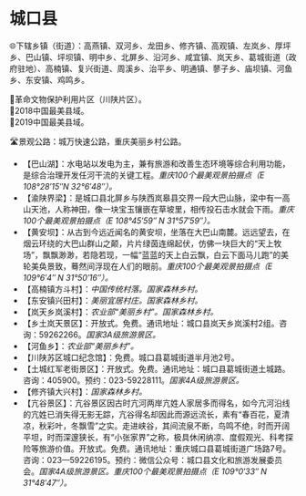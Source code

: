 # 城口县  
🌐下辖乡镇（街道）：高燕镇、双河乡、龙田乡、修齐镇、高观镇、左岚乡、厚坪乡、巴山镇、坪坝镇、明中乡、北屏乡、沿河乡、咸宜镇、岚天乡、葛城街道（政府驻地）、高楠镇、复兴街道、周溪乡、治平乡、明通镇、蓼子乡、庙坝镇、河鱼乡、东安镇、鸡鸣乡。  
  
🚩革命文物保护利用片区（川陕片区）。  
🏅2018中国最美县域。  
🏅2019中国最美县域。  
  
🛣️景观公路：城万快速公路，重庆美丽乡村公路。  
  
* 【巴山湖】：水电站以发电为主，兼有旅游和改善生态环境等综合利用功能，是综合治理开发任河干流的关键工程。*重庆100个最美观景拍摄点（E 108°28′15″N 32°6′48″）。*  
* 【渝陕界梁】：是城口县北屏乡与陕西岚皋县交界一段大巴山脉，梁中有一高山天池，人称神田，像一块宝玉镶嵌在草坡里，相传投石击水就会下雨。*重庆100个最美观景拍摄点（E 108°45′59″ N 31°57′59″）。*  
* 【黄安坝】：从古到今远近闻名的黄安坝，坐落在大巴山南麓。远远望去，在烟云环绕的大巴山群山之颠，片片绿茵连绵起伏，仿佛一块巨大的“天上牧场”，飘飘渺渺，若隐若现，一幅“蓝蓝的天上白云飘，白云下面马儿跑”的美轮美奂景致，蓦然间浮现在人们的眼前。*重庆100个最美观景拍摄点（E 109°6′4″ N 31°50′16″）。*  
* 【高楠镇方斗村】：*中国传统村落。国家森林乡村。*  
* 【东安镇兴田村】：*美丽宜居村庄。国家森林乡村。*  
* 【岚天乡岚溪村】：*农业部“美丽乡村”。国家森林乡村。*  
* 【乡土岚天景区】：开放式。免费。通讯地址：城口县岚天乡岚溪村2组。咨询：59262266。*国家3A级旅游景区。*  
* 【河鱼乡】：*农业部“美丽乡村”。*  
* 【川陕苏区城口纪念馆】：免费。城口县葛城街道半月池2号。  
* 【土城红军老街景区】：开放式。免费。通讯地址：城口县葛城街道土城路。咨询：405900。预约：023-59228111。*国家4A级旅游景区。*  
* 【修齐镇大兴村】：*国家森林乡村。*  
* 【亢谷景区】：亢谷景区因古时亢河两岸亢姓人家居多而得名，如今亢河沿线的亢姓已消失得无影无踪，亢谷得名却因此而源远流长，素有“春百花，夏清凉，秋彩叶，冬飘雪”之实。走进峡谷，其间流泉不断，鸟鸣不绝，时而开阔平坦，时而深邃狭长，有“小张家界”之称，极具休闲纳凉、度假观光、科考探险等旅游价值。开放式。免费。通讯地址：重庆城口县葛城街道广场路7号。咨询：023—59226195。预约：微信公众号：城口县文化和旅游发展委员会。*国家4A级旅游景区。重庆100个最美观景拍摄点（E 109°0′33″ N 31°48′47″）。*  
